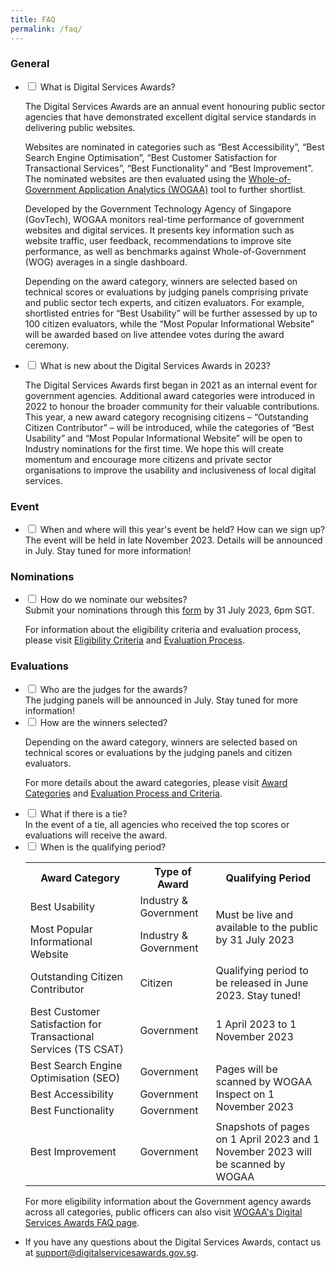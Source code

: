 ```yaml
---
title: FAQ
permalink: /faq/
---
```

### General

<ul class="jekyllcodex_accordion">
  <li>
		  <input type="checkbox" id="accordion1">
		  <label for="accordion1">What is Digital Services Awards?</label>
		  <div>
				<p>The Digital Services Awards are an annual event honouring public sector agencies that have demonstrated excellent digital service standards in delivering public websites.</p>
				<p>Websites are nominated in categories such as “Best Accessibility”, “Best Search Engine Optimisation”, “Best Customer Satisfaction for Transactional Services”, “Best Functionality” and “Best Improvement”. The nominated websites are then evaluated using the <a aria-label="WOGAA" href="https://wogaa.sg/">Whole-of-Government Application Analytics (WOGAA)</a> tool to further shortlist.</p>
				<p>Developed by the Government Technology Agency of Singapore (GovTech), WOGAA monitors real-time performance of government websites and digital services. It presents key information such as website traffic, user feedback, recommendations to improve site performance, as well as benchmarks against Whole-of-Government (WOG) averages in a single dashboard.</p>
				<p>Depending on the award category, winners are selected based on technical scores or evaluations by judging panels comprising private and public sector tech experts, and citizen evaluators.&nbsp;For example, shortlisted entries for “Best Usability” will be further assessed by up to 100 citizen evaluators, while the “Most Popular Informational Website” will be awarded based on live attendee votes during the award ceremony.</p>
		  </div>
	</li>
  <li>
		  <input type="checkbox" id="accordion2">
		  <label for="accordion2">What is new about the Digital Services Awards in 2023?</label>
		  <div>
				<p>The Digital Services Awards first began in 2021 as an internal event for government agencies. Additional award categories were introduced in 2022 to honour the broader community for their valuable contributions. This year, a new award category recognising citizens – “Outstanding Citizen Contributor” – will be introduced, while the categories of “Best Usability” and “Most Popular Informational Website” will be open to Industry nominations for the first time. We hope this will create momentum and encourage more citizens and private sector organisations to improve the usability and inclusiveness of local digital services.</p>
		  </div>
	</li>
</ul>
	
### Event
	
<ul class="jekyllcodex_accordion">
  <li>
		  <input type="checkbox" id="accordion3">
		  <label for="accordion3">When and where will this year's event be held? How can we sign up?</label>
		  <div>
				The event will be held in late November 2023. Details will be announced in July. Stay tuned for more information!
		  </div>
	</li>
</ul>

### Nominations

<ul class="jekyllcodex_accordion">
  <li>
		  <input type="checkbox" id="accordion4">
		  <label for="accordion4">How do we nominate our websites?</label>
		  <div>
				Submit your nominations through this <a aria-label="Nomination Form" href="https://go.gov.sg/dsa2023-industryform">form</a> by 31 July 2023, 6pm SGT.
				<br>
				<p>
					For information about the eligibility criteria and evaluation process, please visit <a aria-label="Link to Eligibility Criteria" href="/eligibility/">Eligibility Criteria</a> and <a aria-label="Link to Evaluation Process" href="/evaluation-process/">Evaluation Process</a>.</p>
		  </div>
	</li>
</ul>

### Evaluations

<ul class="jekyllcodex_accordion">
  <li>
		  <input type="checkbox" id="accordion5">
		  <label for="accordion5">Who are the judges for the awards?</label>
		  <div>
				The judging panels will be announced in July. Stay tuned for more information!
		  </div>
	</li>
  <li>
		  <input type="checkbox" id="accordion6">
		  <label for="accordion6">How are the winners selected?</label>
		  <div>
				<p>
					Depending on the award category, winners are selected based on technical scores or evaluations by the judging panels and citizen evaluators.
				</p>
				<p>
					For more details about the award categories, please visit <a aria-label="Link to Evaluation Process and Criteria" href="/award-categories/">Award Categories</a> and <a aria-label="Link to Evaluation Process and Criteria" href="/evaluation-process/">Evaluation Process and Criteria</a>.</p>
				

  </div></li><li>
		  <input type="checkbox" id="accordion7">
		  <label for="accordion7">What if there is a tie?</label>
		  <div>
				In the event of a tie, all agencies who received the top scores or evaluations will receive the award.
		  </div>
	</li>
  <li>
		  <input type="checkbox" id="accordion8">
		  <label for="accordion8">When is the qualifying period?</label>
		  <div>
				<p>
				<table>
					<tbody><tr>
						<th>Award Category</th>
						<th>Type of Award</th>
						<th>Qualifying Period</th>
					</tr>
				  <tr>
					  <td>Best Usability</td>
					  <td>Industry &amp; Government</td>
					  <td rowspan="2">Must be live and available to the public by 31 July 2023</td>
					</tr>
				  <tr>
					  <td>Most Popular Informational Website</td>
					  <td>Industry &amp; Government</td>
					</tr>
					<tr>
						<td>Outstanding Citizen Contributor</td>
						<td>Citizen</td>
						<td>Qualifying period to be released in June 2023. Stay tuned!</td>
					</tr>
					<tr>
						<td>Best Customer Satisfaction for Transactional Services (TS CSAT)</td>
						<td>Government</td>
						<td>1 April 2023 to 1 November 2023</td>
					</tr>
					<tr>
						<td>Best Search Engine Optimisation (SEO)</td>
						<td>Government</td>
						<td rowspan="3">Pages will be scanned by WOGAA Inspect on 1 November 2023</td>
					</tr>
					<tr>
						<td>Best Accessibility</td>
						<td>Government</td>
					</tr>
					<tr>
						<td>Best Functionality</td>
						<td>Government</td>
					</tr>
					<tr>
						<td>Best Improvement</td>
						<td>Government</td>
						<td>Snapshots of pages on 1 April 2023 and 1 November 2023 will be scanned by WOGAA</td>
					</tr>
				</tbody></table>
				</p>
<p>For more eligibility information about the Government agency awards across all categories, public officers can also visit <a aria-label="Link to WOGAA FAQ page" href="https://wogaa.sg/faq">WOGAA's Digital Services Awards FAQ page</a>.</p>

</div></li>
<li>		
<p>If you have any questions about the Digital Services Awards, contact us at <a href="mailto:support@digitalservicesawards.gov.sg">support@digitalservicesawards.gov.sg</a>.</p></li></ul>